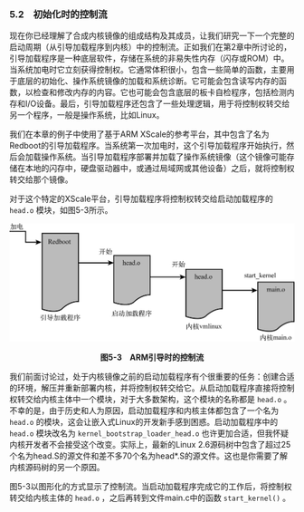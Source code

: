 ### 5.2　初始化时的控制流

现在你已经理解了合成内核镜像的组成结构及其成员，让我们研究一下一个完整的启动周期（从引导加载程序到内核）中的控制流。正如我们在第2章中所讨论的，引导加载程序是一种底层软件，存储在系统的非易失性内存（闪存或ROM）中。当系统加电时它立刻获得控制权。它通常体积很小，包含一些简单的函数，主要用于底层的初始化、操作系统镜像的加载和系统诊断。它可能会包含读写内存的函数，以检查和修改内存的内容。它也可能会包含底层的板卡自检程序，包括检测内存和I/O设备。最后，引导加载程序还包含了一些处理逻辑，用于将控制权转交给另一个程序，一般是操作系统，比如Linux。

我们在本章的例子中使用了基于ARM XScale的参考平台，其中包含了名为Redboot的引导加载程序。当系统第一次加电时，这个引导加载程序开始执行，然后会加载操作系统。当引导加载程序部署并加载了操作系统镜像（这个镜像可能存储在本地的闪存中，硬盘驱动器中，或通过局域网或其他设备）之后，就将控制权转交给那个镜像。

对于这个特定的XScale平台，引导加载程序将控制权转交给启动加载程序的 `head.o` 模块，如图5-3所示。

![68.png](../images/68.png)
<center class="my_markdown"><b class="my_markdown">图5-3　ARM引导时的控制流</b></center>

我们前面讨论过，处于内核镜像之前的启动加载程序有个很重要的任务：创建合适的环境，解压并重新部署内核，并将控制权转交给它。从启动加载程序直接将控制权转交给内核主体中一个模块，对于大多数架构，这个模块的名称都是 `head.o` 。不幸的是，由于历史和人为原因，启动加载程序和内核主体都包含了一个名为 `head.o` 的模块，这会让嵌入式Linux的开发新手感到困惑。启动加载程序中的 `head.o` 模块改名为 `kernel_bootstrap_loader_head.o` 也许更加合适，但我怀疑内核开发者不会接受这个改变。实际上，最新的Linux 2.6源码树中包含了超过25个名为head.S的源文件和差不多70个名为head*.S的源文件。这也是你需要了解内核源码树的另一个原因。

图5-3以图形化的方式显示了控制流。当启动加载程序完成它的工作后，将控制权转交给内核主体的 `head.o` ，之后再转到文件main.c中的函数 `start_kernel()` 。

